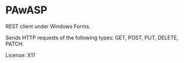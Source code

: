 # PAwASP
REST client under Windows Forms.


Sends HTTP requests of the following types: GET, POST, PUT, DELETE, PATCH.


License: X11

